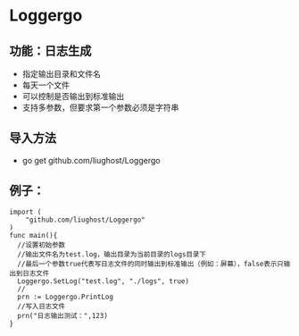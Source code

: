 # Loggergo
## 功能：日志生成
* 指定输出目录和文件名
* 每天一个文件
* 可以控制是否输出到标准输出
* 支持多参数，但要求第一个参数必须是字符串
## 导入方法
* go get github.com/liughost/Loggergo
## 例子：
```
import (
	"github.com/liughost/Loggergo"
)
func main(){
  //设置初始参数
  //输出文件名为test.log，输出目录为当前目录的logs目录下
  //最后一个参数true代表写日志文件的同时输出到标准输出（例如：屏幕），false表示只输出到日志文件
  Loggergo.SetLog("test.log", "./logs", true)
  //
  prn := Loggergo.PrintLog
  //写入日志文件
  prn("日志输出测试：",123)
}
```
